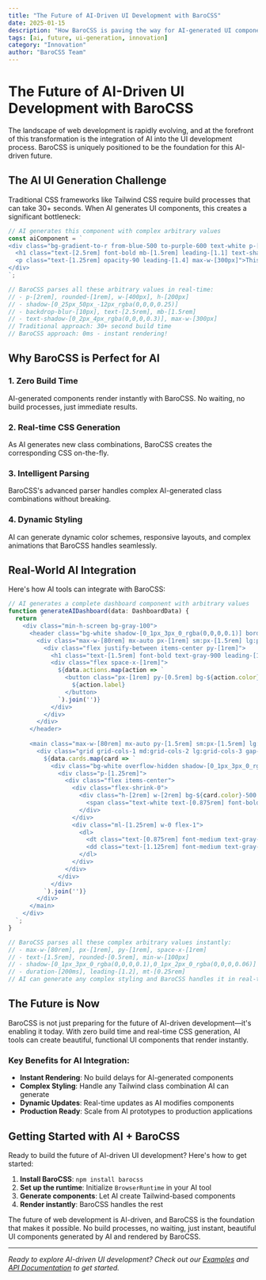```yaml
---
title: "The Future of AI-Driven UI Development with BaroCSS"
date: 2025-01-15
description: "How BaroCSS is paving the way for AI-generated UI components that render instantly without build processes"
tags: [ai, future, ui-generation, innovation]
category: "Innovation"
author: "BaroCSS Team"
---
```


# The Future of AI-Driven UI Development with BaroCSS

The landscape of web development is rapidly evolving, and at the forefront of this transformation is the integration of AI into the UI development process. BaroCSS is uniquely positioned to be the foundation for this AI-driven future.

## The AI UI Generation Challenge

Traditional CSS frameworks like Tailwind CSS require build processes that can take 30+ seconds. When AI generates UI components, this creates a significant bottleneck:

```typescript
// AI generates this component with complex arbitrary values
const aiComponent = `
<div class="bg-gradient-to-r from-blue-500 to-purple-600 text-white p-[2rem] rounded-[1rem] shadow-[0_25px_50px_-12px_rgba(0,0,0,0.25)] w-[400px] h-[200px] border border-white/20 backdrop-blur-[10px]">
  <h1 class="text-[2.5rem] font-bold mb-[1.5rem] leading-[1.1] text-shadow-[0_2px_4px_rgba(0,0,0,0.3)]">AI Generated Component</h1>
  <p class="text-[1.25rem] opacity-90 leading-[1.4] max-w-[300px]">This renders instantly with BaroCSS!</p>
</div>
`;

// BaroCSS parses all these arbitrary values in real-time:
// - p-[2rem], rounded-[1rem], w-[400px], h-[200px]
// - shadow-[0_25px_50px_-12px_rgba(0,0,0,0.25)]
// - backdrop-blur-[10px], text-[2.5rem], mb-[1.5rem]
// - text-shadow-[0_2px_4px_rgba(0,0,0,0.3)], max-w-[300px]
// Traditional approach: 30+ second build time
// BaroCSS approach: 0ms - instant rendering!
```

## Why BaroCSS is Perfect for AI

### 1. Zero Build Time
AI-generated components render instantly with BaroCSS. No waiting, no build processes, just immediate results.

### 2. Real-time CSS Generation
As AI generates new class combinations, BaroCSS creates the corresponding CSS on-the-fly.

### 3. Intelligent Parsing
BaroCSS's advanced parser handles complex AI-generated class combinations without breaking.

### 4. Dynamic Styling
AI can generate dynamic color schemes, responsive layouts, and complex animations that BaroCSS handles seamlessly.

## Real-World AI Integration

Here's how AI tools can integrate with BaroCSS:

```typescript
// AI generates a complete dashboard component with arbitrary values
function generateAIDashboard(data: DashboardData) {
  return `
    <div class="min-h-screen bg-gray-100">
      <header class="bg-white shadow-[0_1px_3px_0_rgba(0,0,0,0.1)] border-b border-gray-200">
        <div class="max-w-[80rem] mx-auto px-[1rem] sm:px-[1.5rem] lg:px-[2rem]">
          <div class="flex justify-between items-center py-[1rem]">
            <h1 class="text-[1.5rem] font-bold text-gray-900 leading-[1.2]">${data.title}</h1>
            <div class="flex space-x-[1rem]">
              ${data.actions.map(action => `
                <button class="px-[1rem] py-[0.5rem] bg-${action.color}-500 text-white rounded-[0.5rem] hover:bg-${action.color}-600 transition-all duration-[200ms] text-[0.875rem] font-medium min-w-[100px] shadow-[0_1px_2px_0_rgba(0,0,0,0.05)]">
                  ${action.label}
                </button>
              `).join('')}
            </div>
          </div>
        </div>
      </header>
      
      <main class="max-w-[80rem] mx-auto py-[1.5rem] sm:px-[1.5rem] lg:px-[2rem]">
        <div class="grid grid-cols-1 md:grid-cols-2 lg:grid-cols-3 gap-[1.5rem]">
          ${data.cards.map(card => `
            <div class="bg-white overflow-hidden shadow-[0_1px_3px_0_rgba(0,0,0,0.1),0_1px_2px_0_rgba(0,0,0,0.06)] rounded-[0.5rem] border border-gray-200/50 hover:shadow-[0_4px_6px_-1px_rgba(0,0,0,0.1),0_2px_4px_-1px_rgba(0,0,0,0.06)] transition-all duration-[200ms]">
              <div class="p-[1.25rem]">
                <div class="flex items-center">
                  <div class="flex-shrink-0">
                    <div class="h-[2rem] w-[2rem] bg-${card.color}-500 rounded-full flex items-center justify-center shadow-[0_1px_2px_0_rgba(0,0,0,0.05)]">
                      <span class="text-white text-[0.875rem] font-bold">${card.icon}</span>
                    </div>
                  </div>
                  <div class="ml-[1.25rem] w-0 flex-1">
                    <dl>
                      <dt class="text-[0.875rem] font-medium text-gray-500 truncate leading-[1.2]">${card.title}</dt>
                      <dd class="text-[1.125rem] font-medium text-gray-900 leading-[1.3] mt-[0.25rem]">${card.value}</dd>
                    </dl>
                  </div>
                </div>
              </div>
            </div>
          `).join('')}
        </div>
      </main>
    </div>
  `;
}

// BaroCSS parses all these complex arbitrary values instantly:
// - max-w-[80rem], px-[1rem], py-[1rem], space-x-[1rem]
// - text-[1.5rem], rounded-[0.5rem], min-w-[100px]
// - shadow-[0_1px_3px_0_rgba(0,0,0,0.1),0_1px_2px_0_rgba(0,0,0,0.06)]
// - duration-[200ms], leading-[1.2], mt-[0.25rem]
// AI can generate any complex styling and BaroCSS handles it in real-time!
```

## The Future is Now

BaroCSS is not just preparing for the future of AI-driven development—it's enabling it today. With zero build time and real-time CSS generation, AI tools can create beautiful, functional UI components that render instantly.

### Key Benefits for AI Integration:

- **Instant Rendering**: No build delays for AI-generated components
- **Complex Styling**: Handle any Tailwind class combination AI can generate
- **Dynamic Updates**: Real-time updates as AI modifies components
- **Production Ready**: Scale from AI prototypes to production applications

## Getting Started with AI + BaroCSS

Ready to build the future of AI-driven UI development? Here's how to get started:

1. **Install BaroCSS**: `npm install barocss`
2. **Set up the runtime**: Initialize `BrowserRuntime` in your AI tool
3. **Generate components**: Let AI create Tailwind-based components
4. **Render instantly**: BaroCSS handles the rest

The future of web development is AI-driven, and BaroCSS is the foundation that makes it possible. No build processes, no waiting, just instant, beautiful UI components generated by AI and rendered by BaroCSS.

---

*Ready to explore AI-driven UI development? Check out our [Examples](/examples/) and [API Documentation](/api/) to get started.*
